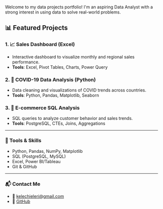 Welcome to my data projects portfolio! I'm an aspiring Data Analyst with a strong interest in using data to solve real-world problems.

## 📊 Featured Projects

### 1. 📈 Sales Dashboard (Excel)
- Interactive dashboard to visualize monthly and regional sales performance.
- **Tools**: Excel, Pivot Tables, Charts, Power Query

### 2. 🦠 COVID-19 Data Analysis (Python)
- Data cleaning and visualizations of COVID trends across countries.
- **Tools**: Python, Pandas, Matplotlib, Seaborn

### 3. 🛒 E-commerce SQL Analysis
- SQL queries to analyze customer behavior and sales trends.
- **Tools**: PostgreSQL, CTEs, Joins, Aggregations

---

### 🧰 Tools & Skills
- Python, Pandas, NumPy, Matplotlib
- SQL (PostgreSQL, MySQL)
- Excel, Power BI/Tableau
- Git & GitHub

---

### 📬 Contact Me
- 📧 kelechieleri@gmail.com
- 🔗 [GitHub](https://github.com/ogybee)
